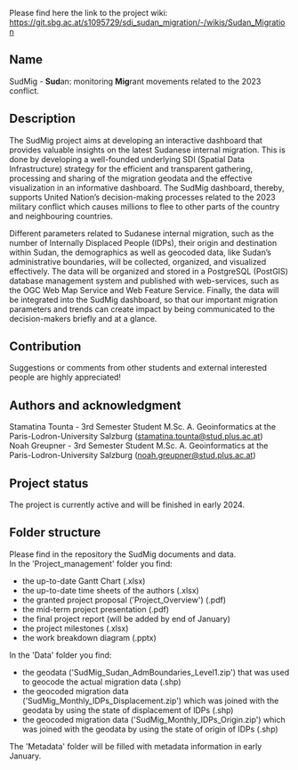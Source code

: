 Please find here the link to the project wiki: https://git.sbg.ac.at/s1095729/sdi_sudan_migration/-/wikis/Sudan_Migration

## Name
SudMig - **Sud**an: monitoring **Mig**rant movements related to the 2023 conflict.

## Description
The SudMig project aims at developing an interactive dashboard that provides valuable insights on the latest Sudanese internal migration. This is done by developing a well-founded underlying SDI (Spatial Data Infrastructure) strategy for the efficient and transparent gathering, processing and sharing of the migration geodata and the effective visualization in an informative dashboard. The SudMig dashboard, thereby, supports United Nation’s decision-making processes related to the 2023 military conflict which causes millions to flee to other parts of the country and neighbouring countries.    

Different parameters related to Sudanese internal migration, such as the number of Internally Displaced People (IDPs), their origin and destination within Sudan, the demographics as well as geocoded data, like Sudan’s administrative boundaries, will be collected, organized, and visualized effectively. The data will be organized and stored in a PostgreSQL (PostGIS) database management system and published with web-services, such as the OGC Web Map Service and Web Feature Service. Finally, the data will be integrated into the SudMig dashboard, so that our important migration parameters and trends can create impact by being communicated to the decision-makers briefly and at a glance.  

## Contribution
Suggestions or comments from other students and external interested people are highly appreciated! 

## Authors and acknowledgment
Stamatina Tounta - 3rd Semester Student M.Sc. A. Geoinformatics at the Paris-Lodron-University Salzburg (stamatina.tounta@stud.plus.ac.at) <br>
Noah Greupner - 3rd Semester Student M.Sc. A. Geoinformatics at the Paris-Lodron-University Salzburg (noah.greupner@stud.plus.ac.at) 

## Project status
The project is currently active and will be finished in early 2024. 

## Folder structure
Please find in the repository the SudMig documents and data. <br> In the 'Project_management' folder you find:
- the up-to-date Gantt Chart (.xlsx)
- the up-to-date time sheets of the authors (.xlsx)
- the granted project proposal ('Project_Overview') (.pdf)
- the mid-term project presentation (.pdf)
- the final project report (will be added by end of January)
- the project milestones (.xlsx)
- the work breakdown diagram (.pptx)

In the 'Data' folder you find:
- the geodata ('SudMig_Sudan_AdmBoundaries_Level1.zip') that was used to geocode the actual migration data (.shp) <br>
- the geocoded migration data ('SudMig_Monthly_IDPs_Displacement.zip') which was joined with the geodata by using the state of displacement of IDPs (.shp) <br>
- the geocoded migration data ('SudMig_Monthly_IDPs_Origin.zip') which was joined with the geodata by using the state of origin of IDPs (.shp) <br>

The 'Metadata' folder will be filled with metadata information in early January.  
